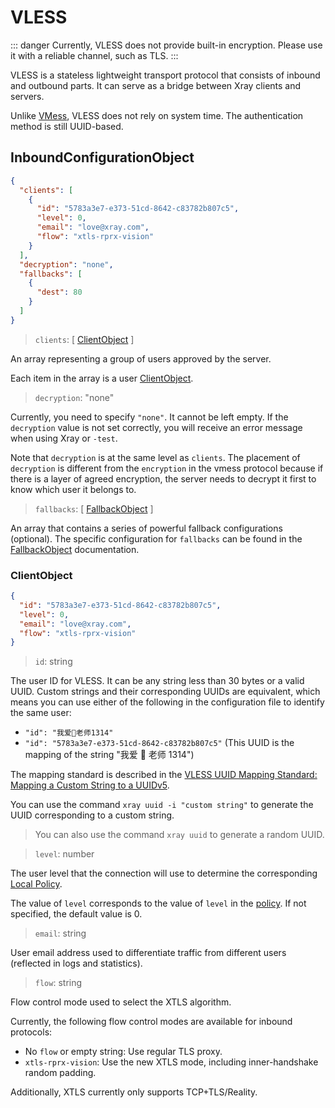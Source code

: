 # VLESS

::: danger
Currently, VLESS does not provide built-in encryption. Please use it with a reliable channel, such as TLS.
:::

VLESS is a stateless lightweight transport protocol that consists of inbound and outbound parts. It can serve as a bridge between Xray clients and servers.

Unlike [VMess](./vmess.md), VLESS does not rely on system time. The authentication method is still UUID-based.

## InboundConfigurationObject

```json
{
  "clients": [
    {
      "id": "5783a3e7-e373-51cd-8642-c83782b807c5",
      "level": 0,
      "email": "love@xray.com",
      "flow": "xtls-rprx-vision"
    }
  ],
  "decryption": "none",
  "fallbacks": [
    {
      "dest": 80
    }
  ]
}
```

> `clients`: \[ [ClientObject](#clientobject) \]

An array representing a group of users approved by the server.

Each item in the array is a user [ClientObject](#clientobject).

> `decryption`: "none"

Currently, you need to specify `"none"`. It cannot be left empty. If the `decryption` value is not set correctly, you will receive an error message when using Xray or `-test`.

Note that `decryption` is at the same level as `clients`. The placement of `decryption` is different from the `encryption` in the vmess protocol because if there is a layer of agreed encryption, the server needs to decrypt it first to know which user it belongs to.

> `fallbacks`: \[ [FallbackObject](../features/fallback.md) \]

An array that contains a series of powerful fallback configurations (optional). The specific configuration for `fallbacks` can be found in the [FallbackObject](../features/fallback.md#fallbacks-configuration) documentation.

### ClientObject

```json
{
  "id": "5783a3e7-e373-51cd-8642-c83782b807c5",
  "level": 0,
  "email": "love@xray.com",
  "flow": "xtls-rprx-vision"
}
```

> `id`: string

The user ID for VLESS. It can be any string less than 30 bytes or a valid UUID. Custom strings and their corresponding UUIDs are equivalent, which means you can use either of the following in the configuration file to identify the same user:

- `"id": "我爱🍉老师1314"`
- `"id": "5783a3e7-e373-51cd-8642-c83782b807c5"` (This UUID is the mapping of the string "我爱 🍉 老师 1314")

The mapping standard is described in the [VLESS UUID Mapping Standard: Mapping a Custom String to a UUIDv5](https://github.com/XTLS/Xray-core/issues/158).

You can use the command `xray uuid -i "custom string"` to generate the UUID corresponding to a custom string.

> You can also use the command `xray uuid` to generate a random UUID.

> `level`: number

The user level that the connection will use to determine the corresponding [Local Policy](../policy.md#levelpolicyobject).

The value of `level` corresponds to the value of `level` in the [policy](../policy.md#policyobject). If not specified, the default value is 0.

> `email`: string

User email address used to differentiate traffic from different users (reflected in logs and statistics).

> `flow`: string

Flow control mode used to select the XTLS algorithm.

Currently, the following flow control modes are available for inbound protocols:

- No `flow` or empty string: Use regular TLS proxy.
- `xtls-rprx-vision`: Use the new XTLS mode, including inner-handshake random padding.



Additionally, XTLS currently only supports TCP+TLS/Reality. 
